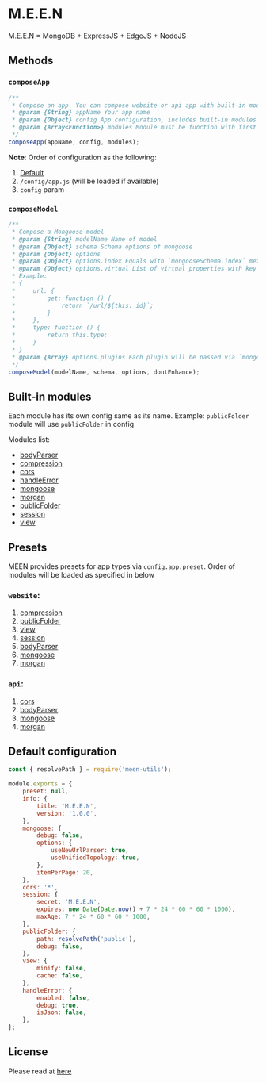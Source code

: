 # M.E.E.N
M.E.E.N = MongoDB + ExpressJS + EdgeJS + NodeJS


## Methods
### `composeApp`
```javascript
/**
 * Compose an app. You can compose website or api app with built-in modules via `options` or your own fully-customised app by passing modules via `modules`
 * @param {String} appName Your app name
 * @param {Object} config App configuration, includes built-in modules' and custom configurations
 * @param {Array<Function>} modules Module must be function with first param is `app` as Express App Instance and second param is `config`
 */
composeApp(appName, config, modules);
```

**Note**: Order of configuration as the following:
  1. [Default](./src/core/defaultConfig.js)
  1. `/config/app.js` (will be loaded if available)
  1. `config` param 
  
  
### `composeModel`
```javascript
/**
 * Compose a Mongoose model
 * @param {String} modelName Name of model
 * @param {Object} schema Schema options of mongoose
 * @param {Object} options
 * @param {Object} options.index Equals with `mongooseSchema.index` method
 * @param {Object} options.virtual List of virtual properties with key is name of virtual and value is virtual options. If you pass value as function, it will be getter. 
 * Example: 
 * {
 *     url: {
 *         get: function () {
 *             return `/url/${this._id}`;
 *         }
 *     },
 *     type: function () {
 *         return this.type;
 *     }
 * }
 * @param {Array} options.plugins Each plugin will be passed via `mongooseSchema.plugin` method
 */
composeModel(modelName, schema, options, dontEnhance);
```


## Built-in modules
Each module has its own config same as its name. Example: `publicFolder` module will use `publicFolder` in config

Modules list:
 * [bodyParser](./src/modules/bodyParser.js)
 * [compression](./src/modules/compression.js)
 * [cors](./src/modules/cors.js)
 * [handleError](./src/modules/handleError.js)
 * [mongoose](./src/modules/mongoose.js)
 * [morgan](./src/modules/morgan.js)
 * [publicFolder](./src/modules/publicFolder.js)
 * [session](./src/modules/session.js)
 * [view](./src/modules/view.js)
 
 
## Presets
MEEN provides presets for app types via `config.app.preset`. Order of modules will be loaded as specified in below

### `website`:  
 1. [compression](./src/modules/compression.js)
 1. [publicFolder](./src/modules/publicFolder.js)
 1. [view](./src/modules/view.js)
 1. [session](./src/modules/session.js)
 1. [bodyParser](./src/modules/bodyParser.js)
 1. [mongoose](./src/modules/mongoose.js)
 1. [morgan](./src/modules/morgan.js)
   
### `api`: 
 1. [cors](./src/modules/cors.js)
 1. [bodyParser](./src/modules/bodyParser.js)
 1. [mongoose](./src/modules/mongoose.js)
 1. [morgan](./src/modules/morgan.js)
 
## Default configuration
```javascript
const { resolvePath } = require('meen-utils');

module.exports = {
    preset: null,
    info: {
        title: 'M.E.E.N',
        version: '1.0.0',
    },
    mongoose: {
        debug: false,
        options: {
            useNewUrlParser: true,
            useUnifiedTopology: true,
        },
        itemPerPage: 20,
    },
    cors: '*',
    session: {
        secret: 'M.E.E.N',
        expires: new Date(Date.now() + 7 * 24 * 60 * 60 * 1000),
        maxAge: 7 * 24 * 60 * 60 * 1000,
    },
    publicFolder: {
        path: resolvePath('public'),
        debug: false,
    },
    view: {
        minify: false,
        cache: false,
    },
    handleError: {
        enabled: false,
        debug: true,
        isJson: false,
    },
};
```


## License
Please read at [here](./LICENSE.md)
